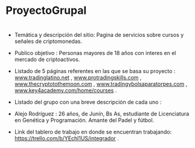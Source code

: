 # ProyectoGrupal
# 
- Temática y descripción del sitio: Pagina de servicios sobre cursos y señales de criptomonedas. 
- Publico objetivo : Personas mayores de 18 años con interes en el mercado de criptoactivos.
- Listado de 5 páginas referentes en las que se basa su proyecto : www.tradinglatino.net  ,  www.protradingskills.com  ,  www.thecryptotothemoon.com , www.tradingybolsaparatorpes.com , www.key4academy.com/home/courses .
- Listado del grupo con una breve descripción de cada uno : 
- Alejo Rodríguez : 26 años, de Junín, Bs As, estudiante de Licenciatura en Genética y Programación. Amante del Padel y fútbol.


- Link del tablero de trabajo en donde se encuentran trabajando: https://trello.com/b/YEchl1US/integrador .
